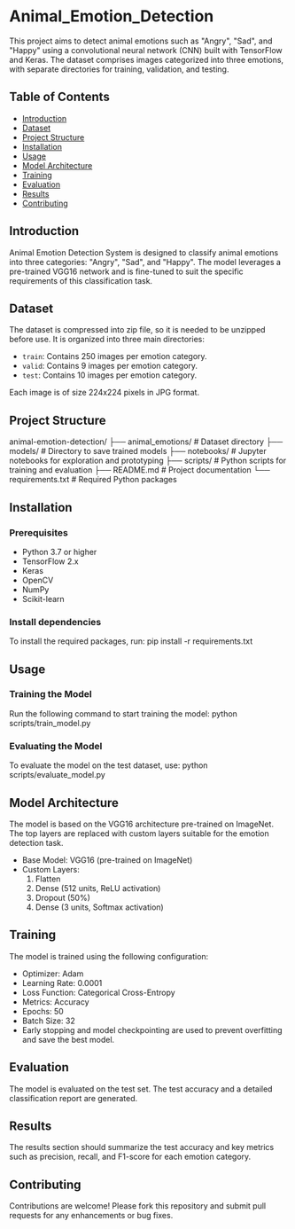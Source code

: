 # Animal_Emotion_Detection

This project aims to detect animal emotions such as "Angry", "Sad", and "Happy" using a convolutional neural network (CNN) built with TensorFlow and Keras. The dataset comprises images categorized into three emotions, with separate directories for training, validation, and testing.

## Table of Contents

- [Introduction](#introduction)
- [Dataset](#dataset)
- [Project Structure](#project-structure)
- [Installation](#installation)
- [Usage](#usage)
- [Model Architecture](#model-architecture)
- [Training](#training)
- [Evaluation](#evaluation)
- [Results](#results)
- [Contributing](#contributing)

## Introduction

Animal Emotion Detection System is designed to classify animal emotions into three categories: "Angry", "Sad", and "Happy". The model leverages a pre-trained VGG16 network and is fine-tuned to suit the specific requirements of this classification task. 

## Dataset

The dataset is compressed into zip file, so it is needed to be unzipped before use.
It is organized into three main directories:
- `train`: Contains 250 images per emotion category.
- `valid`: Contains 9 images per emotion category.
- `test`: Contains 10 images per emotion category.

Each image is of size 224x224 pixels in JPG format.


## Project Structure

animal-emotion-detection/
├── animal_emotions/ # Dataset directory
├── models/ # Directory to save trained models
├── notebooks/ # Jupyter notebooks for exploration and prototyping
├── scripts/ # Python scripts for training and evaluation
├── README.md # Project documentation
└── requirements.txt # Required Python packages

## Installation

### Prerequisites

- Python 3.7 or higher
- TensorFlow 2.x
- Keras
- OpenCV
- NumPy
- Scikit-learn

### Install dependencies

To install the required packages, run:
pip install -r requirements.txt

## Usage
### Training the Model
Run the following command to start training the model:
python scripts/train_model.py

### Evaluating the Model
To evaluate the model on the test dataset, use:
python scripts/evaluate_model.py

## Model Architecture
The model is based on the VGG16 architecture pre-trained on ImageNet. The top layers are replaced with custom layers suitable for the emotion detection task.

- Base Model: VGG16 (pre-trained on ImageNet)
- Custom Layers:
    1) Flatten
    2) Dense (512 units, ReLU activation)
    3) Dropout (50%)
    4) Dense (3 units, Softmax activation)

## Training
The model is trained using the following configuration:

- Optimizer: Adam
- Learning Rate: 0.0001
- Loss Function: Categorical Cross-Entropy
- Metrics: Accuracy
- Epochs: 50
- Batch Size: 32
- Early stopping and model checkpointing are used to prevent overfitting and save the best model.

## Evaluation
The model is evaluated on the test set. The test accuracy and a detailed classification report are generated.

## Results
The results section should summarize the test accuracy and key metrics such as precision, recall, and F1-score for each emotion category.

## Contributing
Contributions are welcome! Please fork this repository and submit pull requests for any enhancements or bug fixes.
